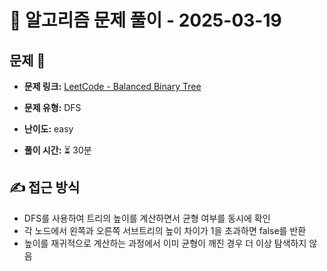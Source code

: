 # 📝 알고리즘 문제 풀이 - 2025-03-19

## 문제 📖

- **문제 링크:** [LeetCode - Balanced Binary Tree](https://leetcode.com/problems/balanced-binary-tree/)

- **문제 유형:** DFS

- **난이도:** easy

- **풀이 시간:** ⏳ 30분

## ✍ 접근 방식

<!-- (어떤 방법으로 접근했는지 설명) -->
<!-- (다른 풀이를 참고했다면 어떤걸 배웠는지) -->

- DFS를 사용하여 트리의 높이를 계산하면서 균형 여부를 동시에 확인
- 각 노드에서 왼쪽과 오른쪽 서브트리의 높이 차이가 1을 초과하면 false를 반환
- 높이를 재귀적으로 계산하는 과정에서 이미 균형이 깨진 경우 더 이상 탐색하지 않음

